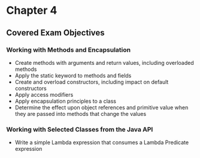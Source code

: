 # Chapter 4
## Covered Exam Objectives
### Working with Methods and Encapsulation
- Create methods with arguments and return values, including overloaded methods
- Apply the static keyword to methods and fields
- Create and overload constructors, including impact on default constructors
- Apply access modifiers
- Apply encapsulation principles to a class
- Determine the effect upon object references and primitive value when they are passed into methods that change the values

### Working with Selected Classes from the Java API
- Write a simple Lambda expression that consumes a Lambda Predicate expression